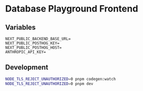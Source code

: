 # Database Playground Frontend

## Variables

```env
NEXT_PUBLIC_BACKEND_BASE_URL=
NEXT_PUBLIC_POSTHOG_KEY=
NEXT_PUBLIC_POSTHOG_HOST=
ANTHROPIC_API_KEY=
```

## Development

```bash
NODE_TLS_REJECT_UNAUTHORIZED=0 pnpm codegen:watch
NODE_TLS_REJECT_UNAUTHORIZED=0 pnpm dev
```
